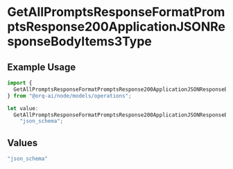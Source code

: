 # GetAllPromptsResponseFormatPromptsResponse200ApplicationJSONResponseBodyItems3Type

## Example Usage

```typescript
import {
  GetAllPromptsResponseFormatPromptsResponse200ApplicationJSONResponseBodyItems3Type,
} from "@orq-ai/node/models/operations";

let value:
  GetAllPromptsResponseFormatPromptsResponse200ApplicationJSONResponseBodyItems3Type =
    "json_schema";
```

## Values

```typescript
"json_schema"
```